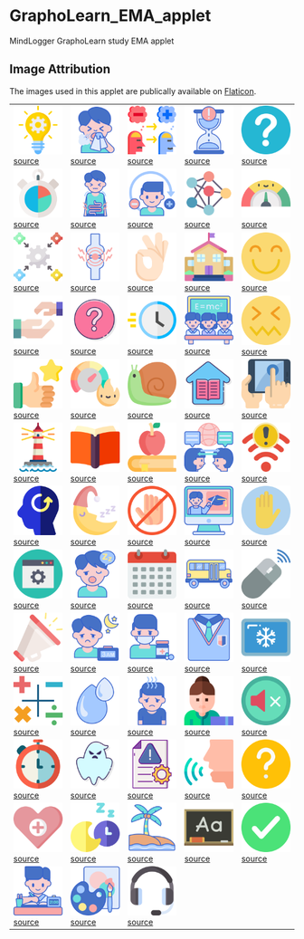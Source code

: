 # GraphoLearn_EMA_applet
MindLogger GraphoLearn study EMA applet

## Image Attribution

The images used in this applet are publically available on [Flaticon](https://www.flaticon.com/home).

|   |    |   |    |   |
| ----- | ----- | ------ | ------ | ------- |
| <img src="images/idea.png" width="150"><br>[source](https://www.flaticon.com/free-icon/idea_3073363) 	| <img src="images/sneeze.png" width="150"><br>[source](https://www.flaticon.com/free-icon/sneeze_2038338) 	| <img src="images/attitude.png" width="150"><br>[source](https://www.flaticon.com/free-icon/attitude_993401?term=positive%20negative&page=1&position=33) 	| <img src="images/hourglass.png" width="150"><br>[source](https://www.flaticon.com/free-icon/hourglass_3588730?term=hourglass&page=1&position=2) 	| <img src="images/question.png" width="150"><br>[source](https://www.flaticon.com/free-icon/question_189665?term=question%20mark&page=1&position=34)  |
| <img src="images/time-management.png" width="150"><br>[source](https://www.flaticon.com/free-icon/time-management_3442086?term=duration&page=1&position=26) 	| <img src="images/diarrhea.png" width="150"><br>[source](https://www.flaticon.com/free-icon/diarrhea_2038033) 	| <img src="images/detoxification.png" width="150"><br>[source](https://www.flaticon.com/free-icon/detoxification_2869521?term=positive%20negative&page=1&position=7) 	| <img src="images/neural.png" width="150"><br>[source](https://www.flaticon.com/free-icon/neural_2103633?term=connect&page=1&position=33) 	| <img src="images/milometer.png" width="150"><br>[source](https://www.flaticon.com/free-icon/milometer_1211701?term=meter&page=2&position=2)  |
| <img src="images/integration.png" width="150"><br>[source](https://www.flaticon.com/free-icon/integration_2274915?term=integrate&page=1&position=15) 	| <img src="images/joint.png" width="150"><br>[source](https://www.flaticon.com/free-icon/joint_2038178) 	| <img src="images/ok.png" width="150"><br>[source](https://www.flaticon.com/free-icon/ok_2165782?term=ok&page=1&position=24) 	| <img src="images/kindergarten.png" width="150"><br>[source](https://www.flaticon.com/free-icon/kindergarten_3094248?term=school&page=1&position=76) 	| <img src="images/happy.png" width="150"><br>[source](https://www.flaticon.com/free-icon/happy_742940?term=happy&page=1&position=25)  |
| <img src="images/helping.png" width="150"><br>[source](https://www.flaticon.com/free-icon/helping_2843396) 	| <img src="images/question-mark.png" width="150"><br>[source](https://www.flaticon.com/free-icon/question-mark_2333259?term=question%20mark&page=1&position=1) 	| <img src="images/fast.png" width="150"><br>[source](https://www.flaticon.com/free-icon/fast_834028?term=fast&page=1&position=75) 	| <img src="images/class.png" width="150"><br>[source](https://www.flaticon.com/free-icon/class_1754263?term=class&page=1&position=17) 	| <img src="images/hard.png" width="150"><br>[source](https://www.flaticon.com/free-icon/sick_136338)  |
| <img src="images/encourage.png" width="150"><br>[source](https://www.flaticon.com/free-icon/satisfaction_2618053?term=thumbs%20up&page=1&position=50) 	| <img src="images/productivity.png" width="150"><br>[source](https://www.flaticon.com/free-icon/productivity_3002612?term=motivate&page=1&position=78) 	| <img src="images/snail.png" width="150"><br>[source](https://www.flaticon.com/free-icon/snail_1864561?term=slow&page=1&position=31) 	| <img src="images/home-education.png" width="150"><br>[source](https://www.flaticon.com/free-icon/home-education_2038252?term=home&page=1&position=9) 	| <img src="images/tablet.png" width="150"><br>[source](https://www.flaticon.com/free-icon/tablet_1093460?term=tablet&page=1&position=18)  |
| <img src="images/lighthouse.png" width="150"><br>[source](https://www.flaticon.com/free-icon/lighthouse_422942?term=lighthouse&page=1&position=65) 	| <img src="images/book.png" width="150"><br>[source](https://www.flaticon.com/free-icon/book_2599249?term=open%20book&page=1&position=49) 	| <img src="images/education.png" width="150"><br>[source](https://www.flaticon.com/free-icon/education_2802800?term=book%20apple&page=1&position=41) 	| <img src="images/communication.png" width="150"><br>[source](https://www.flaticon.com/free-icon/communication_1754090) 	| <img src="images/wifi.png" width="150"><br>[source](https://www.flaticon.com/free-icon/wifi_2227979?term=wifi&page=1&position=3)  |
| <img src="images/remember.png" width="150"><br>[source](https://www.flaticon.com/free-icon/remember_1444135?term=remember&page=1&position=6) 	| <img src="images/half-moon.png" width="150"><br>[source](https://www.flaticon.com/free-icon/half-moon_1347705?term=moon%20zzz&page=1&position=23) 	| <img src="images/no-touch.png" width="150"><br>[source](https://www.flaticon.com/free-icon/no-touch_2949820?term=no&page=1&position=19) 	| <img src="images/online-course.png" width="150"><br>[source](https://www.flaticon.com/free-icon/online-course_1754398) 	| <img src="images/stop.png" width="150"><br>[source](https://www.flaticon.com/free-icon/stop_605777?term=stop&page=1&position=18)  |
| <img src="images/web-browser.png" width="150"><br>[source](https://www.flaticon.com/free-icon/web-browser_3616758?term=settings&page=2&position=68) 	| <img src="images/fatigue.png" width="150"><br>[source](https://www.flaticon.com/free-icon/fatigue_2038101) 	| <img src="images/calendar.png" width="150"><br>[source](https://www.flaticon.com/free-icon/calendar_2738169?term=calendar&page=2&position=5) 	| <img src="images/school-bus.png" width="150"><br>[source](https://www.flaticon.com/free-icon/school-bus_2132696?term=public%20school&page=1&position=5) 	| <img src="images/mouse.png" width="150"><br>[source](https://www.flaticon.com/free-icon/mouse_908596?term=mouse&page=1&position=7)  |
| <img src="images/megaphone.png" width="150"><br>[source](https://www.flaticon.com/free-icon/megaphone_3320352?term=action&page=1&position=38) 	| <img src="images/insomnia.png" width="150"><br>[source](https://www.flaticon.com/free-icon/insomnia_2038332) 	| <img src="images/medication.png" width="150"><br>[source](https://www.flaticon.com/free-icon/medication_2621577?term=sick&page=1&position=39) 	| <img src="images/uniform.png" width="150"><br>[source](https://www.flaticon.com/free-icon/uniform_2132698?term=school&page=1&position=50) 	| <img src="images/ice.png" width="150"><br>[source](https://www.flaticon.com/free-icon/ice_2231188?term=ice&page=1&position=3)  |
| <img src="images/calculator.png" width="150"><br>[source](https://www.flaticon.com/free-icon/calculator_897406?term=math&page=1&position=4) 	| <img src="images/fluid.png" width="150"><br>[source](https://www.flaticon.com/free-icon/fluid_2037143?term=water&page=3&position=36) 	| <img src="images/tiredness.png" width="150"><br>[source](https://www.flaticon.com/free-icon/tiredness_2927749?term=tired&page=1&position=1) 	| <img src="images/teacher.png" width="150"><br>[source](https://www.flaticon.com/free-icon/teacher_3603993) 	| <img src="images/mute.png" width="150"><br>[source](https://www.flaticon.com/free-icon/mute_953987?term=audio&page=1&position=61)  |
| <img src="images/chronometer.png" width="150"><br>[source](https://www.flaticon.com/free-icon/chronometer_850960?term=timer&page=1&position=2) 	| <img src="images/ghost.png" width="150"><br>[source](https://www.flaticon.com/free-icon/ghost_2332726?term=scary&page=1&position=3) 	| <img src="images/crisis-management.png" width="150"><br>[source](https://www.flaticon.com/free-icon/crisis-management_2471981?term=problem&page=1&position=11) 	| <img src="images/voice.png" width="150"><br>[source](https://www.flaticon.com/free-icon/voice_2258910) 	| <img src="images/question-yellow.png" width="150"><br>[source](https://www.flaticon.com/free-icon/question_1828833?term=question&page=1&position=19)  |
| <img src="images/healthcare.png" width="150"><br>[source](https://www.flaticon.com/free-icon/healthcare_3063124) 	| <img src="images/night.png" width="150"><br>[source](https://www.flaticon.com/free-icon/night_3135236?term=sleep%20time&page=1&position=18) 	| <img src="images/beach.png" width="150"><br>[source](https://www.flaticon.com/free-icon/beach_2535356?term=vacation&page=1&position=4) 	| <img src="images/blackboard.png" width="150"><br>[source](https://www.flaticon.com/free-icon/blackboard_183728?term=classroom&page=2&position=86)  | <img src="images/check.png" width="150"><br>[source](https://www.flaticon.com/free-icon/checked_753344?term=check&page=1&position=35) 	| 
| <img src="images/homework.png" width="150"><br>[source](https://www.flaticon.com/free-icon/homework_1754288?term=homework&page=1&position=23&related_item_id=1754288) | <img src="images/art.png" width="150"><br>[source](https://www.flaticon.com/free-icon/painting_1754417) | <img src="images/headphone.png" width="150"><br>[source](https://www.flaticon.com/free-icon/headphone_3988045?term=headphone&page=1&position=63&related_item_id=3988045) | 


